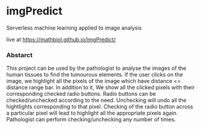 # imgPredict
Serverless machine learning applied to image analysis

live at https://mathbiol.github.io/imgPredict/

### Abstarct
This project can be used by the pathologist to analyse the images of the human tissues to find the tumourous elements. If the user clicks on the image, we highlight all the pixels of the image which have distance <= distance range bar. In addition to it, We show all the clicked pixels with their corresponding checked radio buttons. Radio buttons can be checked/unchecked according to the need. Unchecking will undo all the hightlights corresponding to that pixel. Checking of the radio button across a particular pixel will lead to highlight all the appropriate pixels again. Pathologist can perform checking/unchecking any number of times.
